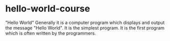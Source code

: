 # hello-world-course
"Hello World" Generally it is a computer program which displays and output the message "Hello World". It is the simplest program. It is the first program which is often written by the programmers. 
